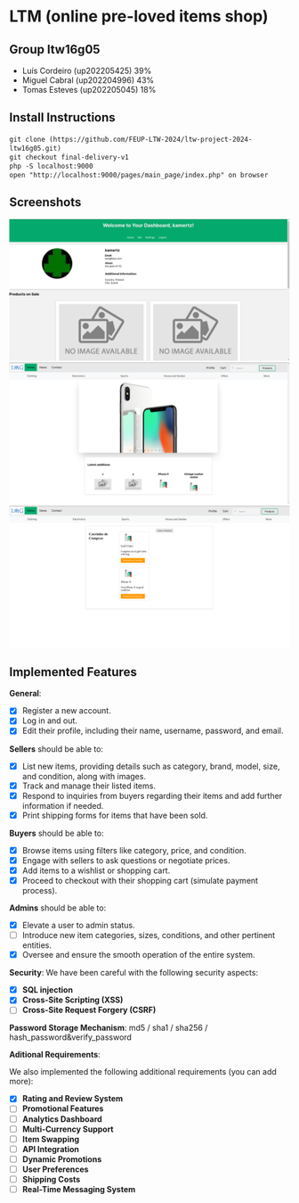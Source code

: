 # LTM (online pre-loved items shop)

## Group ltw16g05

- Luís Cordeiro (up202205425) 39%
- Miguel Cabral (up202204996) 43%
- Tomas Esteves (up202205045) 18%


## Install Instructions

    git clone (https://github.com/FEUP-LTW-2024/ltw-project-2024-ltw16g05.git)
    git checkout final-delivery-v1
    php -S localhost:9000
    open "http://localhost:9000/pages/main_page/index.php" on browser


## Screenshots


![Main Page](assets/print1.png)
![Main Page](assets/print2.png)
![Main Page](assets/print3.png)


## Implemented Features

**General**:

- [X] Register a new account.
- [X] Log in and out.
- [X] Edit their profile, including their name, username, password, and email.

**Sellers**  should be able to:

- [X] List new items, providing details such as category, brand, model, size, and condition, along with images.
- [X] Track and manage their listed items.
- [X] Respond to inquiries from buyers regarding their items and add further information if needed.
- [X] Print shipping forms for items that have been sold.

**Buyers**  should be able to:

- [X] Browse items using filters like category, price, and condition.
- [X] Engage with sellers to ask questions or negotiate prices.
- [X] Add items to a wishlist or shopping cart.
- [X] Proceed to checkout with their shopping cart (simulate payment process).

**Admins**  should be able to:

- [X] Elevate a user to admin status.
- [ ] Introduce new item categories, sizes, conditions, and other pertinent entities.
- [X] Oversee and ensure the smooth operation of the entire system.

**Security**:
We have been careful with the following security aspects:

- [X] **SQL injection**
- [X] **Cross-Site Scripting (XSS)**
- [ ] **Cross-Site Request Forgery (CSRF)**

**Password Storage Mechanism**: md5 / sha1 / sha256 / hash_password&verify_password

**Aditional Requirements**:

We also implemented the following additional requirements (you can add more):

- [X] **Rating and Review System**
- [ ] **Promotional Features**
- [ ] **Analytics Dashboard**
- [ ] **Multi-Currency Support**
- [ ] **Item Swapping**
- [ ] **API Integration**
- [ ] **Dynamic Promotions**
- [ ] **User Preferences**
- [ ] **Shipping Costs**
- [ ] **Real-Time Messaging System**
